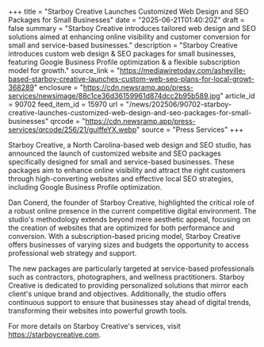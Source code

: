 +++
title = "Starboy Creative Launches Customized Web Design and SEO Packages for Small Businesses"
date = "2025-06-21T01:40:20Z"
draft = false
summary = "Starboy Creative introduces tailored web design and SEO solutions aimed at enhancing online visibility and customer conversion for small and service-based businesses."
description = "Starboy Creative introduces custom web design & SEO packages for small businesses, featuring Google Business Profile optimization & a flexible subscription model for growth."
source_link = "https://mediawiretoday.com/asheville-based-starboy-creative-launches-custom-web-seo-plans-for-local-growt-368289"
enclosure = "https://cdn.newsramp.app/press-services/newsimage/88c1ce36d36159961d874dcc2b95b589.jpg"
article_id = 90702
feed_item_id = 15970
url = "/news/202506/90702-starboy-creative-launches-customized-web-design-and-seo-packages-for-small-businesses"
qrcode = "https://cdn.newsramp.app/press-services/qrcode/256/21/gulffeYX.webp"
source = "Press Services"
+++

<p>Starboy Creative, a North Carolina-based web design and SEO studio, has announced the launch of customized website and SEO packages specifically designed for small and service-based businesses. These packages aim to enhance online visibility and attract the right customers through high-converting websites and effective local SEO strategies, including Google Business Profile optimization.</p><p>Dan Conerd, the founder of Starboy Creative, highlighted the critical role of a robust online presence in the current competitive digital environment. The studio's methodology extends beyond mere aesthetic appeal, focusing on the creation of websites that are optimized for both performance and conversion. With a subscription-based pricing model, Starboy Creative offers businesses of varying sizes and budgets the opportunity to access professional web strategy and support.</p><p>The new packages are particularly targeted at service-based professionals such as contractors, photographers, and wellness practitioners. Starboy Creative is dedicated to providing personalized solutions that mirror each client's unique brand and objectives. Additionally, the studio offers continuous support to ensure that businesses stay ahead of digital trends, transforming their websites into powerful growth tools.</p><p>For more details on Starboy Creative's services, visit <a href='https://starboycreative.com' rel='nofollow' target='_blank'>https://starboycreative.com</a>.</p>